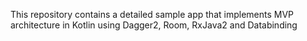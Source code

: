 This repository contains a detailed sample app that implements MVP architecture in Kotlin using Dagger2, Room, RxJava2 and Databinding



